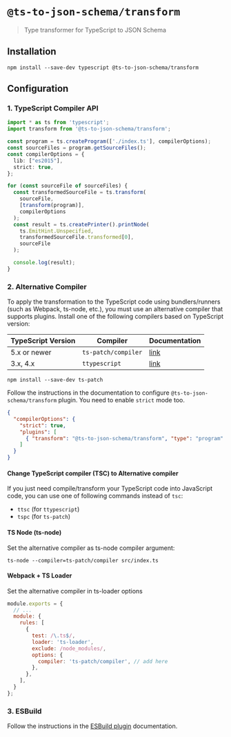 # `@ts-to-json-schema/transform`

> Type transformer for TypeScript to JSON Schema

## Installation

```shell
npm install --save-dev typescript @ts-to-json-schema/transform
```

## Configuration

### 1. TypeScript Compiler API

```typescript
import * as ts from 'typescript';
import transform from '@ts-to-json-schema/transform';

const program = ts.createProgram(['./index.ts'], compilerOptions);
const sourceFiles = program.getSourceFiles();
const compilerOptions = {
  lib: ["es2015"],
  strict: true,
};

for (const sourceFile of sourceFiles) {
  const transformedSourceFile = ts.transform(
    sourceFile,
    [transform(program)],
    compilerOptions
  );
  const result = ts.createPrinter().printNode(
    ts.EmitHint.Unspecified,
    transformedSourceFile.transformed[0],
    sourceFile
  );

  console.log(result);
}
```

### 2. Alternative Compiler

To apply the transformation to the TypeScript code using bundlers/runners (such as Webpack, ts-node, etc.),
you must use an alternative compiler that supports plugins. Install one of the following compilers based on TypeScript
version:

| TypeScript Version | Compiler            | Documentation                                     |
|--------------------|---------------------|---------------------------------------------------|
| 5.x or newer       | `ts-patch/compiler` | [link](https://www.npmjs.com/package/ts-patch)    |
| 3.x, 4.x           | `ttypescript`       | [link](https://www.npmjs.com/package/ttypescript) |

```shell
npm install --save-dev ts-patch
```

Follow the instructions in the documentation to configure `@ts-to-json-schema/transform` plugin.
You need to enable `strict` mode too.

```json
{
  "compilerOptions": {
    "strict": true,
    "plugins": [
      { "transform": "@ts-to-json-schema/transform", "type": "program" }
    ]
  }
}
```

#### Change TypeScript compiler (TSC) to Alternative compiler

If you just need compile/transform your TypeScript code into JavaScript code,
you can use one of following commands instead of `tsc`:
- `ttsc` (for `ttypescript`)
- `tspc` (for `ts-patch`)

#### TS Node (ts-node)

Set the alternative compiler as ts-node compiler argument:

```shell
ts-node --compiler=ts-patch/compiler src/index.ts
```

#### Webpack + TS Loader

Set the alternative compiler in ts-loader options

```javascript
module.exports = {
  // ...
  module: {
    rules: [
      {
        test: /\.ts$/,
        loader: 'ts-loader',
        exclude: /node_modules/,
        options: {
          compiler: 'ts-patch/compiler', // add here
        },
      },
    ],
  }
};
```

### 3. ESBuild

Follow the instructions in the [ESBuild plugin](https://www.npmjs.com/package/@ts-to-json-schema/esbuild-plugin)
documentation.
